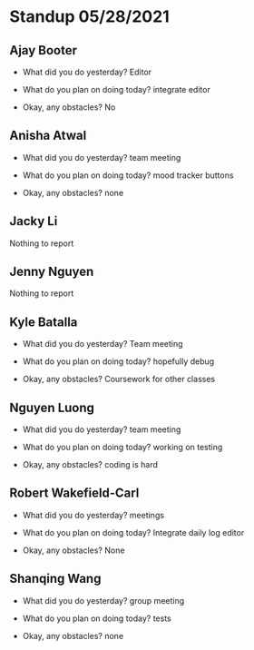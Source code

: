 # Standup 05/28/2021

## **Ajay Booter**
- What did you do yesterday?
Editor

- What do you plan on doing today?
integrate editor

- Okay, any obstacles?
No

## **Anisha Atwal**
- What did you do yesterday?
team meeting

- What do you plan on doing today?
mood tracker buttons

- Okay, any obstacles?
none

## **Jacky Li**
Nothing to report

## **Jenny Nguyen**
Nothing to report

## **Kyle Batalla**
- What did you do yesterday?
Team meeting

- What do you plan on doing today?
hopefully debug

- Okay, any obstacles?
Coursework for other classes

## **Nguyen Luong**
- What did you do yesterday?
team meeting

- What do you plan on doing today?
working on testing

- Okay, any obstacles?
coding is hard

## **Robert Wakefield-Carl**
- What did you do yesterday?
meetings

- What do you plan on doing today?
Integrate daily log editor

- Okay, any obstacles?
None

## **Shanqing Wang**
- What did you do yesterday?
group meeting

- What do you plan on doing today?
tests

- Okay, any obstacles?
none